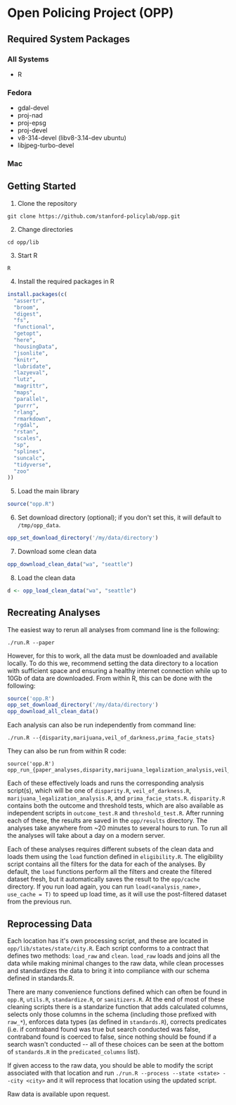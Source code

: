 # Open Policing Project (OPP)

## Required System Packages

### All Systems
* R

### Fedora
* gdal-devel
* proj-nad
* proj-epsg
* proj-devel
* v8-314-devel (libv8-3.14-dev ubuntu)
* libjpeg-turbo-devel

### Mac

## Getting Started
1. Clone the repository
```
git clone https://github.com/stanford-policylab/opp.git
```
2. Change directories
```
cd opp/lib
```
3. Start R
```
R
```
4. Install the required packages in R
```R
install.packages(c(
  "assertr",
  "broom",
  "digest",
  "fs",
  "functional",
  "getopt",
  "here",
  "housingData",
  "jsonlite",
  "knitr",
  "lubridate",
  "lazyeval",
  "lutz",
  "magrittr",
  "maps",
  "parallel",
  "purrr",
  "rlang",
  "rmarkdown",
  "rgdal",
  "rstan",
  "scales",
  "sp",
  "splines",
  "suncalc",
  "tidyverse",
  "zoo"
))
```
5. Load the main library
```R
source("opp.R")
```
6. Set download directory (optional); if you don't set this, it will default to
   `/tmp/opp_data`.
```R
opp_set_download_directory('/my/data/directory')
```
7. Download some clean data
```R
opp_download_clean_data("wa", "seattle")
```
8. Load the clean data
```R
d <- opp_load_clean_data("wa", "seattle")
```

## Recreating Analyses

The easiest way to rerun all analyses from command line is the following:
```
./run.R --paper
```
However, for this to work, all the data must be downloaded and available
locally. To do this we, recommend setting the data directory to a location with
sufficient space and ensuring a healthy internet connection while up to 10Gb
of data are downloaded. From within R, this can be done with the following:
```R
source('opp.R')
opp_set_download_directory('/my/data/directory')
opp_download_all_clean_data()
```

Each analysis can also be run independently from command line:
```
./run.R --{disparity,marijuana,veil_of_darkness,prima_facie_stats}
```
They can also be run from within R code:
```
source('opp.R')
opp_run_{paper_analyses,disparity,marijuana_legalization_analysis,veil_of_darkness,prima_facie_stats}
```
Each of these effectively loads and runs the corresponding analysis script(s),
which will be one of `disparity.R`, `veil_of_darkness.R`,
`marijuana_legalization_analysis.R`, and `prima_facie_stats.R`. `disparity.R`
contains both the outcome and threshold tests, which are also available as
independent scripts in `outcome_test.R` and `threshold_test.R`. After running
each of these, the results are saved in the `opp/results` directory. The
analyses take anywhere from ~20 minutes to several hours to run. To run all the
analyses will take about a day on a modern server.

Each of these analyses requires different subsets of the clean data and loads
them using the `load` function defined in `eligibility.R`. The eligibility
script contains all the filters for the data for each of the analyses. By
default, the `load` functions perform all the filters and create the filtered
dataset fresh, but it automatically saves the result to the `opp/cache`
directory. If you run load again, you can run `load(<analysis_name>, use_cache
= T)` to speed up load time, as it will use the post-filtered dataset from the
previous run.

## Reprocessing Data
Each location has it's own processing script, and these are located in
`opp/lib/states/state/city.R`. Each script conforms to a contract that
defines two methods: `load_raw` and `clean`. `load_raw` loads and joins all the data
while making minimal changes to the raw data, while clean processes and
standardizes the data to bring it into compliance with our schema defined in
standards.R.

There are many convenience functions defined which can often be
found in `opp.R`, `utils.R`, `standardize.R`, or `sanitizers.R`. At the end of most of
these cleaning scripts there is a standarize function that adds calculated
columns, selects only those columns in the schema (including those prefixed
with `raw_*`), enforces data types (as defined in `standards.R`), corrects
predicates (i.e. if contraband found was true but search conducted was false,
contraband found is coerced to false, since nothing should be found if a search
wasn't conducted -- all of these choices can be seen at the bottom of
`standards.R` in the `predicated_columns` list).

If given access to the raw data, you should be able to modify the script
associated with that location and run `./run.R --process --state <state> --city
<city>` and it will reprocess that location using the updated script.

Raw data is available upon request.
